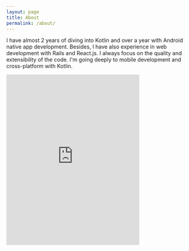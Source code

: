 ```yaml
---
layout: page
title: About
permalink: /about/
---
```


I have almost 2 years of diving into Kotlin and over a year with Android native app development. Besides, I have also experience in web development with Rails and React.js.
I always focus on the quality and extensibility of the code.
I'm going deeply to mobile development and cross-platform with Kotlin. 

<iframe id="frame" src="https://viblo.asia/embed?url=https://viblo.asia/u/phucynwa" width="350px" height="450px" frameborder="0"></iframe>